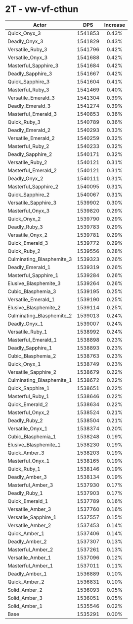 # 2T - vw-vf-cthun
| Actor | DPS | Increase |
|---|:---:|:---:|
|Quick_Onyx_3|1541853|0.43%|
|Deadly_Onyx_3|1541829|0.43%|
|Versatile_Ruby_3|1541796|0.42%|
|Versatile_Onyx_3|1541688|0.42%|
|Masterful_Sapphire_3|1541684|0.42%|
|Deadly_Sapphire_3|1541667|0.42%|
|Quick_Sapphire_3|1541604|0.41%|
|Masterful_Ruby_3|1541469|0.40%|
|Versatile_Emerald_3|1541304|0.39%|
|Deadly_Emerald_3|1541274|0.39%|
|Masterful_Emerald_3|1540853|0.36%|
|Quick_Ruby_3|1540789|0.36%|
|Deadly_Emerald_2|1540293|0.33%|
|Versatile_Emerald_2|1540259|0.32%|
|Masterful_Ruby_2|1540233|0.32%|
|Deadly_Sapphire_2|1540171|0.32%|
|Versatile_Ruby_2|1540121|0.31%|
|Masterful_Emerald_2|1540121|0.31%|
|Deadly_Onyx_2|1540111|0.31%|
|Masterful_Sapphire_2|1540095|0.31%|
|Quick_Sapphire_2|1540067|0.31%|
|Versatile_Sapphire_3|1539902|0.30%|
|Masterful_Onyx_3|1539820|0.29%|
|Quick_Onyx_2|1539790|0.29%|
|Deadly_Ruby_3|1539783|0.29%|
|Versatile_Onyx_2|1539781|0.29%|
|Quick_Emerald_3|1539772|0.29%|
|Quick_Ruby_2|1539556|0.28%|
|Culminating_Blasphemite_3|1539323|0.26%|
|Deadly_Emerald_1|1539319|0.26%|
|Masterful_Sapphire_1|1539284|0.26%|
|Elusive_Blasphemite_3|1539264|0.26%|
|Cubic_Blasphemia_3|1539195|0.25%|
|Versatile_Emerald_1|1539190|0.25%|
|Elusive_Blasphemite_2|1539114|0.25%|
|Culminating_Blasphemite_2|1539013|0.24%|
|Deadly_Onyx_1|1539007|0.24%|
|Versatile_Ruby_1|1538992|0.24%|
|Masterful_Emerald_1|1538898|0.23%|
|Deadly_Sapphire_1|1538893|0.23%|
|Cubic_Blasphemia_2|1538763|0.23%|
|Quick_Onyx_1|1538749|0.23%|
|Versatile_Sapphire_2|1538679|0.22%|
|Culminating_Blasphemite_1|1538672|0.22%|
|Quick_Sapphire_1|1538651|0.22%|
|Masterful_Ruby_1|1538646|0.22%|
|Quick_Emerald_2|1538634|0.22%|
|Masterful_Onyx_2|1538524|0.21%|
|Deadly_Ruby_2|1538504|0.21%|
|Versatile_Onyx_1|1538374|0.20%|
|Cubic_Blasphemia_1|1538248|0.19%|
|Elusive_Blasphemite_1|1538230|0.19%|
|Quick_Amber_3|1538203|0.19%|
|Masterful_Onyx_1|1538165|0.19%|
|Quick_Ruby_1|1538146|0.19%|
|Deadly_Amber_3|1538134|0.19%|
|Masterful_Amber_3|1537930|0.17%|
|Deadly_Ruby_1|1537903|0.17%|
|Quick_Emerald_1|1537789|0.16%|
|Versatile_Amber_3|1537760|0.16%|
|Versatile_Sapphire_1|1537557|0.15%|
|Versatile_Amber_2|1537453|0.14%|
|Quick_Amber_1|1537406|0.14%|
|Deadly_Amber_2|1537307|0.13%|
|Masterful_Amber_2|1537261|0.13%|
|Versatile_Amber_1|1537096|0.12%|
|Masterful_Amber_1|1537011|0.11%|
|Deadly_Amber_1|1536889|0.10%|
|Quick_Amber_2|1536831|0.10%|
|Solid_Amber_2|1536093|0.05%|
|Solid_Amber_3|1536051|0.05%|
|Solid_Amber_1|1535546|0.02%|
|Base|1535291|0.00%|
